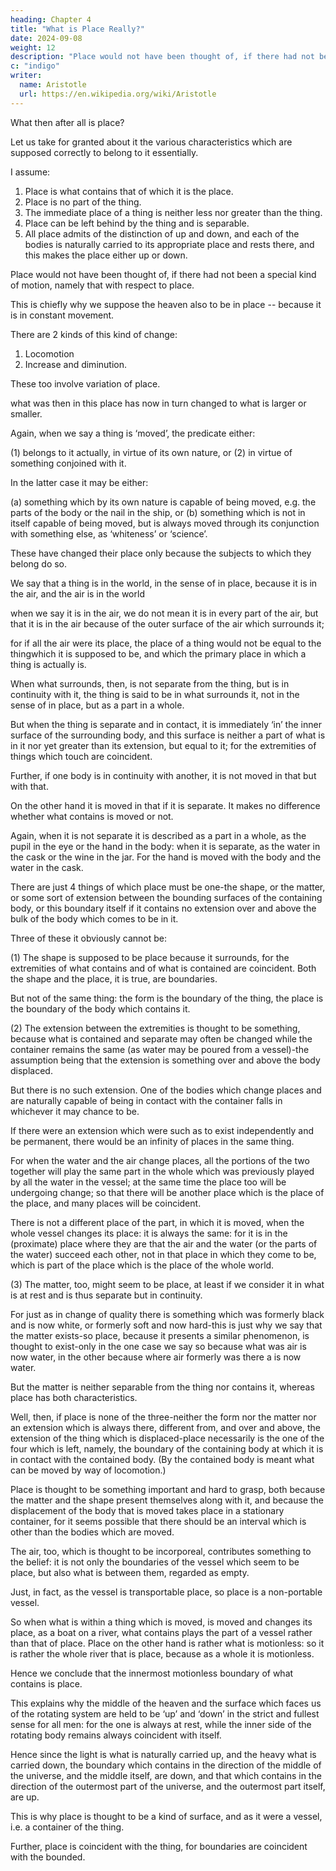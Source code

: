 ```yaml
---
heading: Chapter 4
title: "What is Place Really?"
date: 2024-09-08
weight: 12
description: "Place would not have been thought of, if there had not been a special kind of motion, namely that with respect to place"
c: "indigo"
writer:
  name: Aristotle 
  url: https://en.wikipedia.org/wiki/Aristotle
---
```



What then after all is place? 

Let us take for granted about it the various characteristics which are supposed correctly to belong to it essentially. 

I assume:

1. Place is what contains that of which it is the place.
2. Place is no part of the thing.
3. The immediate place of a thing is neither less nor greater than the thing.
4. Place can be left behind by the thing and is separable.
5. All place admits of the distinction of up and down, and each of the bodies is naturally carried to its appropriate place and rests there, and this makes the place either up or down.

<!-- Having laid these foundations, we must complete the theory.  -->

<!-- We should try to make our investigation such as will render an account of place, and will not only solve the difficulties connected with it, but will also show that the attributes supposed to belong to it do really belong to it, and further will make clear the cause of the trouble and of the difficulties about it. Such is the most satisfactory kind of exposition. -->

Place would not have been thought of, if there had not been a special kind of motion, namely that with respect to place. 

This is chiefly why we suppose the heaven also to be in place -- because it is in constant movement. 

There are 2 kinds of this kind of change:

1. Locomotion
2. Increase and diminution. 

These too involve variation of place.

what was then in this place has now in turn changed to what is larger or smaller.

Again, when we say a thing is ‘moved’, the predicate either:

(1) belongs to it actually, in virtue of its own nature, or 
(2) in virtue of something conjoined with it. 

In the latter case it may be either:

(a) something which by its own nature is capable of being moved, e.g. the parts of the body or the nail in the ship, or 
(b) something which is not in itself capable of being moved, but is always moved through its conjunction with something else, as ‘whiteness’ or ‘science’. 

These have changed their place only because the subjects to which they belong do so.

We say that a thing is in the world, in the sense of in place, because it is in the air, and the air is in the world 

when we say it is in the air, we do not mean it is in every part of the air, but that it is in the air because of the outer surface of the air which surrounds it; 

for if all the air were its place, the place of a thing would not be equal to the thingwhich it is supposed to be, and which the primary place in which a thing is actually is.

When what surrounds, then, is not separate from the thing, but is in continuity with it, the thing is said to be in what surrounds it, not in the sense of in place, but as a part in a whole.

But when the thing is separate and in contact, it is immediately ‘in’ the inner surface of the surrounding body, and this surface is neither a part of what is in it nor yet greater than its extension, but equal to it; for the extremities of things which touch are coincident.

Further, if one body is in continuity with another, it is not moved in that but with that.

On the other hand it is moved in that if it is separate. It makes no difference whether what contains is moved or not.

Again, when it is not separate it is described as a part in a whole, as the pupil in the eye or the hand in the body: when it is separate, as the water in the cask or the wine in the jar. For the hand is moved with the body and the water in the cask.

<!-- It will now be plain from these considerations what place is.  -->

There are just 4 things of which place must be one-the shape, or the matter, or some sort of extension between
the bounding surfaces of the containing body, or this boundary itself if it contains no
extension over and above the bulk of the body which comes to be in it.

Three of these it obviously cannot be:

(1) The shape is supposed to be place because it surrounds, for the extremities of what contains and of what is contained are coincident. Both the shape and the place, it is true, are boundaries.

But not of the same thing: the form is the boundary of the thing, the place is the boundary of the body which contains it.

(2) The extension between the extremities is thought to be something, because what is contained and separate may often be changed while the container remains the same (as water may be poured from a vessel)-the assumption being that the extension is something over and above the body displaced. 

But there is no such extension. One of the bodies which change places and are naturally capable of being in contact with the container falls in whichever it may chance to be.

If there were an extension which were such as to exist independently and be permanent, there would be an infinity of places in the same thing. 

For when the water and the air change places, all the portions of the two together will play the same part in the whole which was previously played by all the water in the vessel; at the same time the place too will be undergoing change; so that there will be another place which is the place of the place, and many places will be coincident. 

There is not a different place of the part, in which it is moved, when the whole vessel changes its place: it is always the same: for it is in the (proximate) place where they are that the air and the water (or the parts of the water) succeed each other, not in that place in which they come to be, which is part of the place which is the place of the whole world.

(3) The matter, too, might seem to be place, at least if we consider it in what is at rest and is thus separate but in continuity. 

For just as in change of quality there is something which was formerly black and is now white, or formerly soft and now hard-this is just why we say that the matter exists-so place, because it presents a similar phenomenon, is thought to exist-only in the one case we say so because what was air is now water, in the other because where air formerly was there a is now water. 

But the matter is neither separable from the thing nor contains it, whereas place has both characteristics.

Well, then, if place is none of the three-neither the form nor the matter nor an extension which is always there, different from, and over and above, the extension of the thing which is displaced-place necessarily is the one of the four which is left, namely, the boundary of the containing body at which it is in contact with the contained body. (By the contained body is meant what can be moved by way of locomotion.)

Place is thought to be something important and hard to grasp, both because the matter and the shape present themselves along with it, and because the displacement of the body that is moved takes place in a stationary container, for it seems possible that there should be an interval which is other than the bodies which are moved.

The air, too, which is thought to be incorporeal, contributes something to the belief: it is not only the boundaries of the vessel which seem to be place, but also what is between them, regarded as empty.

Just, in fact, as the vessel is transportable place, so place is a non-portable vessel. 

So when what is within a thing which is moved, is moved and changes its place, as a boat on a river, what contains plays the part of a vessel rather than that of place. Place on the other hand is rather what is motionless: so it is rather the whole river that is place, because as a whole it is motionless.

Hence we conclude that the innermost motionless boundary of what contains is place.

This explains why the middle of the heaven and the surface which faces us of the rotating system are held to be ‘up’ and ‘down’ in the strict and fullest sense for all men: for the one is always at rest, while the inner side of the rotating body remains always coincident with itself. 

Hence since the light is what is naturally carried up, and the heavy what is carried down, the boundary which contains in the direction of the middle of the universe, and the middle itself, are down, and that which contains in the direction of the outermost part of the universe, and the outermost part itself, are up.

This is why place is thought to be a kind of surface, and as it were a vessel, i.e. a container of the thing.

Further, place is coincident with the thing, for boundaries are coincident with the bounded.

